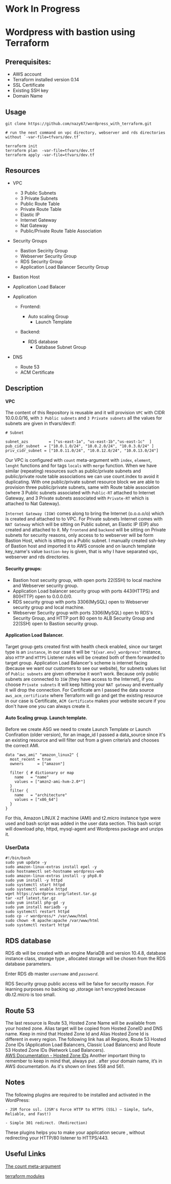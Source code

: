 # Work In Progress

# Wordpress with bastion using Terraform

## Prerequisites:

   - AWS account
   - Terraform installed version 0.14
   - SSL Certificate
   - Existing SSH key
   - Domain Name

## Usage
```
git clone https://github.com/nazy67/wordpress_with_terraform.git

# run the next command on vpc directory, webserver and rds directories without `-var-file=tfvars/dev.tf`

terraform init
terraform plan  -var-file=tfvars/dev.tf
terraform apply -var-file=tfvars/dev.tf
```
## Resources

- VPC

  - 3 Public Subnets
  - 3 Private Subnets
  - Public Route Table
  - Private Route Table
  - Elastic IP
  - Internet Gateway
  - Nat Gateway
  - Public/Private Route Table Association

- Security Groups

  - Bastion Secirity Group
  - Webserver Security Group 
  - RDS Security Group
  - Application Load Balancer Security Group

- Bastion Host

- Application Load Balacer

- Application

  - Frontend:
    - Auto scaling Group
      - Launch Template
  
  - Backend:
    - RDS database
      - Database Subnet Group

- DNS
  - Route 53
  - ACM Certificate

## Description

#### VPC
The content of this Repository is reusable and it will provision `VPC` with CIDR 10.0.0.0/16, with  `3 Public subnets` and `3 Private subnets` all the values for subnets are given in tfvars/dev.tf:

```
# Subnet

subnet_azs         = ["us-east-1a", "us-east-1b","us-east-1c"  ]
pub_cidr_subnet  = ["10.0.1.0/24", "10.0.2.0/24", "10.0.3.0/24" ]
priv_cidr_subnet = ["10.0.11.0/24", "10.0.12.0/24", "10.0.13.0/24"]
```

Our VPC is configured with `count` meta-argument with `index`, `element`, `lenght` functions and for tags `locals` with `merge` function. When we have similar (repeating) resources such as public/private subnets and public/private route table associations we can use count.index to avoid it duplicating. With one public/private subnet resource block we are able to provision three public/private subnets, same with Route table association (where 3 Public subnets associated with `Public-RT` attached to Internet Gateway, and 3 Private subnets associated with `Private-RT` which is attached to Nat Gateway).

`Internet Gateway (IGW)` comes along to bring the Internet (o.o.o.o/o) which is created and attached to to VPC. For Private subnets Internet comes with `NAT Gateway` which will be sitting on Public subnet, an Elastic IP (EIP) also  created and attached to it. My `frontend` and `backend` will be sitting on Private subnets for security reasons, only access to to webserver will be form Bastion Host, which is sitting on a Public subnet. I manually created ssh-key of Bastion host and imported it to AWS console and on launch template key_name's value `bastion-key` is given, that is why I have separated vpc, webserver and rds directories.  

#### Security groups:

  - Bastion host security group, with open ports 22(SSH) to local machine and Webserver security group.
  - Application Load balancer security group with ports 443(HTTPS) and 80(HTTP) open to 0.0.0.0/0.
  - RDS security group with ports 3306(MySQL) open to Webserver security group and local machine. 
  - Webserver Security group with ports 3306(MySQL) open to RDS's Security Group, and HTTP port 80 open to ALB Security Group and 22(SSH) open to Bastion security group.

#### Application Load Balancer.

Target group gets created first with health check enabled, since our target type is an `instance`, in our case it will be `"${var.env}_wordpress"` instance, also `HTTP` and `HTTPS` Listener rules will be created both of them forwarded to target group. Application Load Balancer's scheme is internet facing (because we want our customers to see our website), for subnets values list of `Public subnets` are given otherwise it won’t work. Because only public subnets are connected to `IGW` (they have access to the Internet), if you choose `Private subnets` it will keep hitting your `NAT gateway` and eventually it will drop the connection. For Certificate arn I passed the data source `aws_acm_certificate` where Terraform will go and get the existing resource in our case is Certificate, `ACM Certificate` makes your website secure if you don't have one you can always create it.

#### Auto Scaling group. Launch template.

Before we create ASG we need to create Launch Template or Launch Confiration (older version), for an image_id I passed a data_source since it's an existing resource and will filter out from a given criteria’s and chooses the correct AMI. 

```
data "aws_ami" "amazon_linux2" {
  most_recent = true
  owners      = ["amazon"]

  filter { # dictionary or map
    name   = "name"
    values = ["amzn2-ami-hvm-2.0*"]
  }
  filter {
    name   = "architecture"
    values = ["x86_64"]
  }
}
```

For this, Amazon LINUX 2 machine (AMI) and t2.micro instance type were used and bash script was added in the user data section. This bash script will download php, httpd, mysql-agent and Wordpress package and unzips it.  

### UserData
```
#!/bin/bash
sudo yum update -y
sudo amazon-linux-extras install epel -y
sudo hostnamectl set-hostname wordpress-web
sudo amazon-linux-extras install -y php8.0
sudo yum install -y httpd 
sudo systemctl start httpd
sudo systemctl enable httpd
wget https://wordpress.org/latest.tar.gz
tar -xzf latest.tar.gz
sudo yum install php-gd -y
sudo yum install mariadb -y
sudo systemctl restart httpd
sudo cp -r wordpress/* /var/www/html
sudo chown -R apache:apache /var/www/html
sudo systemctl restart httpd  
```

## RDS database    

RDS db will be created with an engine MariaDB and version 10.4.8, database instance class, storage type , allocated storage will be chosen from the RDS database parameters. 

Enter RDS db master _```username```_ and _```password```_.

RDS Security group public access will be false for security reason. For learning purposes no backing up ,storage isn't encrypted because db.t2.micro is too small.  


## Route 53

The last resource is Route 53, Hosted Zone Name will be available from your hosted zone. Alias target will be copied from  Hosted ZoneID and DNS name. Keep in mind that Hosted Zone Id and Alias Hosted Zone Id is different in every region. The following link has all Regions, Route 53 Hosted Zone IDs (Application Load Balancers, Classic Load Balancers) and Route 53 Hosted Zone IDs (Network Load Balancers).  
[AWS Documentation - Hosted Zone IDs](https://docs.aws.amazon.com/general/latest/gr/elb.html)
Another important thing to remember to keep in mind that, always put . after your domain name, it’s in AWS  documentation. As it's shown on lines 558 and 561.

## Notes 

The following  plugins are required to be installed and activated in the WordPress:
```
- JSM force ssl. (JSM's Force HTTP to HTTPS (SSL) – Simple, Safe, Reliable, and Fast!)

- Simple 301 redirect. (Redirection)
```
These plugins helps you to make your application secure , without redirecting  your HTTP/80 listener to HTTPS/443.

## Useful Links

[The count meta-argument](https://www.terraform.io/docs/language/meta-arguments/count.html)

[terraform modules](https://registry.terraform.io/modules/erkinsinc/wordpress/aws/latest?tab=resources)